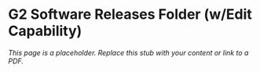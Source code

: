 #    G2 Software Releases Folder (w/Edit Capability)

_This page is a placeholder. Replace this stub with your content or link to a PDF._
